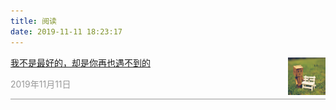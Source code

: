 ```yaml
---
title: 阅读
date: 2019-11-11 18:23:17
---
```

<!-- 引言（简介） -->

<div class="list">
  <div class="list-left">
    <a href="https://bbt-fe.github.io/blog/reading/1.html">我不是最好的，却是你再也遇不到的</a>
    <p style="color: #999">2019年11月11日</p>
  </div>
  <div class="list-right"><img src="../assets/img/read_1.jpg" /></div>
</div>

<style lang="scss">
  .list {
    display: flex;
    align-items: center;
    border-bottom: 1px solid #999;
  }
  .list-left {
    flex: 1;
  }
  .list-right {

  }

  img {
    width: 60px;
    height: 60px;
  }
</style>